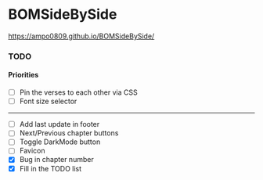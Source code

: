 # BOMSideBySide
https://ampo0809.github.io/BOMSideBySide/

### TODO
#### Priorities
- [ ] Pin the verses to each other via CSS
- [ ] Font size selector
-----------------------------------------------
- [ ] Add last update in footer
- [ ] Next/Previous chapter buttons
- [ ] Toggle DarkMode button
- [ ] Favicon
- [x] Bug in chapter number
- [x] Fill in the TODO list